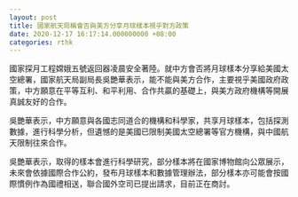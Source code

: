 ```yaml
---
layout: post
title: 國家航天局稱會否與美方分享月球樣本視乎對方政策
date: 2020-12-17 16:17:14.000000000 +08:00
categories: rthk
---
```


國家探月工程嫦娥五號返回器凌晨安全著陸。就中方會否將月球樣本分享給美國太空總署，國家航天局副局長吳艷華表示，能不能與美方合作，主要視乎美國政府政策，中方願意在平等互利、和平利用、合作共贏的基礎上，與美方政府機構等開展真誠友好的合作。

吳艷華表示，中方願意與各國志同道合的機構和科學家，共享月球樣本，包括探測數據，進行科學分析，但遺憾的是美國已限制美國太空總署等官方機構，與中國航天限制往來合作。

吳艷華表示，取得的樣本會進行科學研究，部分樣本將在國家博物館向公眾展示，未來會依據國際合作公約，發布月球樣本和數據管理辦法，部分樣本亦可能會按國際慣例作為國禮相送，聯合國外空司已提出請求，目前正在商討。
